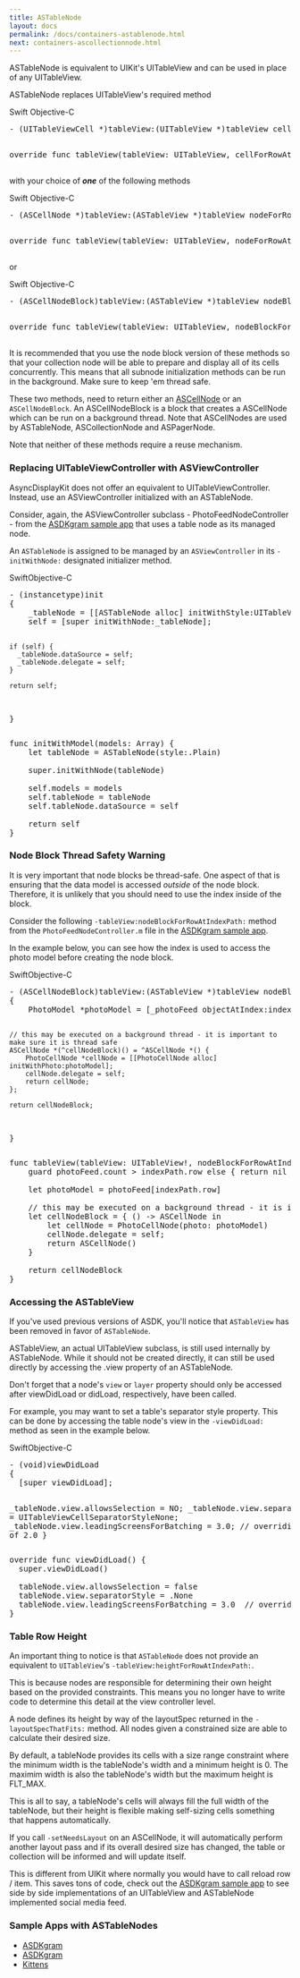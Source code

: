 ```yaml
---
title: ASTableNode
layout: docs
permalink: /docs/containers-astablenode.html
next: containers-ascollectionnode.html
---
```


ASTableNode is equivalent to UIKit's UITableView and can be used in place of any UITableView. 

ASTableNode replaces UITableView's required method

<div class = "highlight-group">
<span class="language-toggle">
  <a data-lang="swift" class="swiftButton">Swift</a>
  <a data-lang="objective-c" class = "active objcButton">Objective-C</a>
</span>

<div class = "code">
  <pre lang="objc" class="objcCode">
- (UITableViewCell *)tableView:(UITableView *)tableView cellForRowAtIndexPath:(NSIndexPath *)indexPath
  </pre>

  <pre lang="swift" class = "swiftCode hidden">
override func tableView(tableView: UITableView, cellForRowAtIndexPath indexPath: NSIndexPath) -> UITableViewCell
  </pre>
</div>
</div>

with your choice of **_one_** of the following methods

<div class = "highlight-group">
<span class="language-toggle">
  <a data-lang="swift" class="swiftButton">Swift</a>
  <a data-lang="objective-c" class = "active objcButton">Objective-C</a>
</span>

<div class = "code">
  <pre lang="objc" class="objcCode">
- (ASCellNode *)tableView:(ASTableView *)tableView nodeForRowAtIndexPath:(NSIndexPath *)indexPath
  </pre>

  <pre lang="swift" class = "swiftCode hidden">
override func tableView(tableView: UITableView, nodeForRowAtIndexPath indexPath: NSIndexPath) -> ASCellNode
  </pre>
</div>
</div>

or

<div class = "highlight-group">
<span class="language-toggle">
  <a data-lang="swift" class="swiftButton">Swift</a>
  <a data-lang="objective-c" class = "active objcButton">Objective-C</a>
</span>

<div class = "code">
  <pre lang="objc" class="objcCode">
- (ASCellNodeBlock)tableView:(ASTableView *)tableView nodeBlockForRowAtIndexPath:(NSIndexPath *)indexPath
  </pre>

  <pre lang="swift" class = "swiftCode hidden">
override func tableView(tableView: UITableView, nodeBlockForRowAtIndexPath indexPath: NSIndexPath) -> ASCellNodeBlock
  </pre>
</div>
</div>

<div class = "note">
It is recommended that you use the node block version of these methods so that your collection node will be able to prepare and display all of its cells concurrently. This means that all subnode initialization methods can be run in the background.  Make sure to keep 'em thread safe.
</div>

These two methods, need to return either an <a href = "cell-node.html">ASCellNode</a> or an `ASCellNodeBlock`. An ASCellNodeBlock is a block that creates a ASCellNode which can be run on a background thread. Note that ASCellNodes are used by ASTableNode, ASCollectionNode and ASPagerNode. 

Note that neither of these methods require a reuse mechanism.

### Replacing UITableViewController with ASViewController

AsyncDisplayKit does not offer an equivalent to UITableViewController. Instead, use an ASViewController initialized with an ASTableNode. 

Consider, again, the ASViewController subclass - PhotoFeedNodeController - from the <a href="https://github.com/facebook/AsyncDisplayKit/tree/master/examples/ASDKgram">ASDKgram sample app</a> that uses a table node as its managed node.

An `ASTableNode` is assigned to be managed by an `ASViewController` in its `-initWithNode:` designated initializer method. 

<div class = "highlight-group">
<span class="language-toggle"><a data-lang="swift" class="swiftButton">Swift</a><a data-lang="objective-c" class = "active objcButton">Objective-C</a></span>
<div class = "code">
  <pre lang="objc" class="objcCode">
- (instancetype)init
{
    _tableNode = [[ASTableNode alloc] initWithStyle:UITableViewStylePlain];
    self = [super initWithNode:_tableNode];
    
    if (self) {
      _tableNode.dataSource = self;
      _tableNode.delegate = self;
    }
    
    return self;
}
  </pre>

  <pre lang="swift" class = "swiftCode hidden">
func initWithModel(models: Array<Model>) {
    let tableNode = ASTableNode(style:.Plain)

    super.initWithNode(tableNode)

    self.models = models  
    self.tableNode = tableNode
    self.tableNode.dataSource = self
    
    return self
}
</pre>
</div>
</div>

### Node Block Thread Safety Warning

It is very important that node blocks be thread-safe. One aspect of that is ensuring that the data model is accessed _outside_ of the node block. Therefore, it is unlikely that you should need to use the index inside of the block. 

Consider the following `-tableView:nodeBlockForRowAtIndexPath:` method from the `PhotoFeedNodeController.m` file in the <a href="https://github.com/facebook/AsyncDisplayKit/tree/master/examples/ASDKgram">ASDKgram sample app</a>.

In the example below, you can see how the index is used to access the photo model before creating the node block.

<div class = "highlight-group">
<span class="language-toggle"><a data-lang="swift" class="swiftButton">Swift</a><a data-lang="objective-c" class = "active objcButton">Objective-C</a></span>
<div class = "code">
  <pre lang="objc" class="objcCode">
- (ASCellNodeBlock)tableView:(ASTableView *)tableView nodeBlockForRowAtIndexPath:(NSIndexPath *)indexPath
{
    PhotoModel *photoModel = [_photoFeed objectAtIndex:indexPath.row];
    
    // this may be executed on a background thread - it is important to make sure it is thread safe
    ASCellNode *(^cellNodeBlock)() = ^ASCellNode *() {
        PhotoCellNode *cellNode = [[PhotoCellNode alloc] initWithPhoto:photoModel];
        cellNode.delegate = self;
        return cellNode;
    };
    
    return cellNodeBlock;
}
  </pre>

  <pre lang="swift" class = "swiftCode hidden">
func tableView(tableView: UITableView!, nodeBlockForRowAtIndexPath indexPath: NSIndexPath) -> ASCellNodeBlock! {
    guard photoFeed.count > indexPath.row else { return nil }

    let photoModel = photoFeed[indexPath.row]

    // this may be executed on a background thread - it is important to make sure it is thread safe
    let cellNodeBlock = { () -> ASCellNode in
        let cellNode = PhotoCellNode(photo: photoModel)
        cellNode.delegate = self;
        return ASCellNode()
    }

    return cellNodeBlock
}
</pre>
</div>
</div>


### Accessing the ASTableView

If you've used previous versions of ASDK, you'll notice that `ASTableView` has been removed in favor of `ASTableNode`.

<div class = "note">
ASTableView, an actual UITableView subclass, is still used internally by ASTableNode. While it should not be created directly, it can still be used directly by accessing the .view property of an ASTableNode.

Don't forget that a node's <code>view</code> or <code>layer</code> property should only be accessed after viewDidLoad or didLoad, respectively, have been called.
</div>

For example, you may want to set a table's separator style property. This can be done by accessing the table node's view in the `-viewDidLoad:` method as seen in the example below. 

<div class = "highlight-group">
<span class="language-toggle"><a data-lang="swift" class="swiftButton">Swift</a><a data-lang="objective-c" class = "active objcButton">Objective-C</a></span>
<div class = "code">
  <pre lang="objc" class="objcCode">
- (void)viewDidLoad
{
  [super viewDidLoad];
  
  _tableNode.view.allowsSelection = NO;
  _tableNode.view.separatorStyle = UITableViewCellSeparatorStyleNone;
  _tableNode.view.leadingScreensForBatching = 3.0;  // overriding default of 2.0
}
</pre>

<pre lang="swift" class = "swiftCode hidden">
override func viewDidLoad() {
  super.viewDidLoad()

  tableNode.view.allowsSelection = false
  tableNode.view.separatorStyle = .None
  tableNode.view.leadingScreensForBatching = 3.0  // overriding default of 2.0
}
</pre>
</div>
</div>

### Table Row Height

An important thing to notice is that `ASTableNode` does not provide an equivalent to `UITableView`'s `-tableView:heightForRowAtIndexPath:`.

This is because nodes are responsible for determining their own height based on the provided constraints.  This means you no longer have to write code to determine this detail at the view controller level. 

A node defines its height by way of the layoutSpec returned in the `-layoutSpecThatFits:` method. All nodes given a constrained size are able to calculate their desired size.

<div class = "note">
By default, a tableNode provides its cells with a size range constraint where the minimum width is the tableNode's width and a minimum height is 0.  The maximim width is also the tableNode's width but the maximum height is FLT_MAX.

This is all to say, a tableNode's cells will always fill the full width of the tableNode, but their height is flexible making self-sizing cells something that happens automatically. 
</div>

If you call `-setNeedsLayout` on an ASCellNode, it will automatically perform another layout pass and if its overall desired size has changed, the table or collection will be informed and will update itself. 

This is different from UIKit where normally you would have to call reload row / item. This saves tons of code, check out the <a href="https://github.com/facebook/AsyncDisplayKit/tree/master/examples/ASDKgram">ASDKgram sample app</a> to see side by side implementations of an UITableView and ASTableNode implemented social media feed. 

### Sample Apps with ASTableNodes
<ul>
  <li><a href="https://github.com/facebook/AsyncDisplayKit/tree/master/examples/ASDKgram">ASDKgram</a></li>
  <li><a href="https://github.com/facebook/AsyncDisplayKit/tree/master/examples/ASDKgram">ASDKgram</a></li>
  <li><a href="https://github.com/facebook/AsyncDisplayKit/tree/master/examples/Kittens">Kittens</a></li>
</ul>
